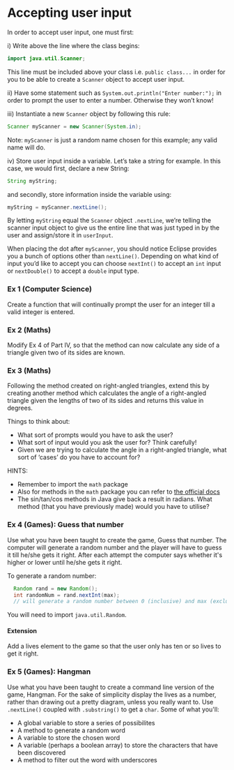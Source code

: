 Accepting user input
===

In order to accept user input, one must first:

i)	Write above the line where the class begins: 
```java
import java.util.Scanner;
```
This line must be included above your class i.e. `public class...` in order for you to be able to create a `Scanner` object to accept user input.

ii)	Have some statement such as `System.out.println("Enter number:");` in order to prompt the user to enter a number. Otherwise they won’t know!

iii)	Instantiate a new `Scanner` object by following this rule: 
```java
Scanner myScanner = new Scanner(System.in); 
```
Note: `myScanner` is just a random name chosen for this example; any valid name will do.

iv)	Store user input inside a variable. Let’s take a string for example. In this case, we would first, declare a new String:
```java
String myString;
```
and secondly, store information inside the variable using:
```java
myString = myScanner.nextLine();
```
By letting `myString` equal the `Scanner` object `.nextLine`, we’re telling the scanner input object to give us the entire line that was just typed in by the user and assign/store it in `userInput`.

When placing the dot after `myScanner`, you should notice Eclipse provides you a bunch of options other than `nextLine()`. Depending on what kind of input you’d like to accept you can choose `nextInt()` to accept an `int` input or `nextDouble()` to accept a `double` input type.

### Ex 1 (Computer Science)
Create a function that will continually prompt the user for an integer till a valid integer is entered.

### Ex 2 (Maths)
Modify Ex 4 of Part IV, so that the method can now calculate any side of a triangle given two of its sides are known. 

### Ex 3 (Maths)
Following the method created on right-angled triangles, extend this by creating another method which calculates the angle of a right-angled triangle given the lengths of two of its sides and returns this value in degrees.

Things to think about:
-	What sort of prompts would you have to ask the user?
-	What sort of input would you ask the user for? Think carefully!
-	Given we are trying to calculate the angle in a right-angled triangle, what sort of ‘cases’ do you have to account for?

HINTS: 
- Remember to import the `math` package
- Also for methods in the `math` package you can refer to [the official docs](http://docs.oracle.com/javase/7/docs/api/java/lang/Math.html)
- The sin/tan/cos methods in Java give back a result in radians. What method (that you have previously made) would you have to utilise?


### Ex 4 (Games): Guess that number
Use what you have been taught to create the game, Guess that number. The computer will generate a random number and the player will have to guess it till he/she gets it right. After each attempt the computer says whether it's higher or lower until he/she gets it right. 

To generate a random number:

```java
  Random rand = new Random();
  int randomNum = rand.nextInt(max);
  // will generate a random number between 0 (inclusive) and max (exclusive)
```

You will need to import `java.util.Random`.

#### Extension
Add a lives element to the game so that the user only has ten or so lives to get it right.

### Ex 5 (Games): Hangman
Use what you have been taught to create a command line version of the game, Hangman. For the sake of simplicity display the lives as a number, rather than drawing out a pretty diagram, unless you really want to. Use `.nextLine()` coupled with `.substring()` to get a `char`. Some of what you'll:
- A global variable to store a series of possibilites
- A method to generate a random word
- A variable to store the chosen word
- A variable (perhaps a boolean array) to store the characters that have been discovered
- A method to filter out the word with underscores

